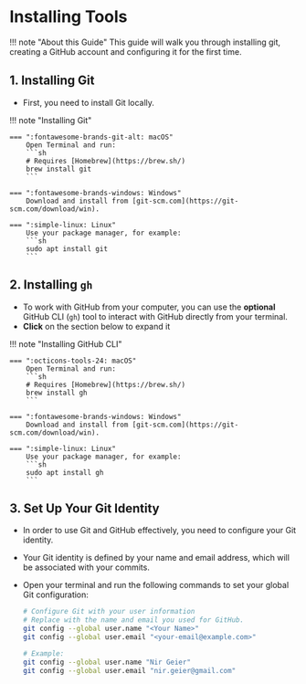 
# Installing Tools 

!!! note "About this Guide"
    This guide will walk you through installing git, creating a GitHub account and configuring it for the first time.

## 1. Installing Git 

- First, you need to install Git locally.

!!! note "Installing Git"

    === ":fontawesome-brands-git-alt: macOS"
        Open Terminal and run:
        ```sh
        # Requires [Homebrew](https://brew.sh/)
        brew install git
        ```

    === ":fontawesome-brands-windows: Windows"
        Download and install from [git-scm.com](https://git-scm.com/download/win).

    === ":simple-linux: Linux"
        Use your package manager, for example:
        ```sh
        sudo apt install git
        ```

## 2. Installing `gh`

- To work with GitHub from your computer, you can use the **optional** GitHub CLI (`gh`) tool to interact with GitHub directly from your terminal.
- **Click** on the section below to expand it

!!! note "Installing GitHub CLI"

    === ":octicons-tools-24: macOS"
        Open Terminal and run:
        ```sh
        # Requires [Homebrew](https://brew.sh/)
        brew install gh
        ```

    === ":fontawesome-brands-windows: Windows"
        Download and install from [git-scm.com](https://git-scm.com/download/win).

    === ":simple-linux: Linux"
        Use your package manager, for example:
        ```sh
        sudo apt install gh
        ```

## 3. Set Up Your Git Identity

- In order to use Git and GitHub effectively, you need to configure your Git identity.
- Your Git identity is defined by your name and email address, which will be associated with your commits.
- Open your terminal and run the following commands to set your global Git configuration: 
  ```sh
  # Configure Git with your user information
  # Replace with the name and email you used for GitHub.
  git config --global user.name "<Your Name>"
  git config --global user.email "<your-email@example.com>"
  ```

    ```sh
    # Example:
    git config --global user.name "Nir Geier"
    git config --global user.email "nir.geier@gmail.com"
    ```


